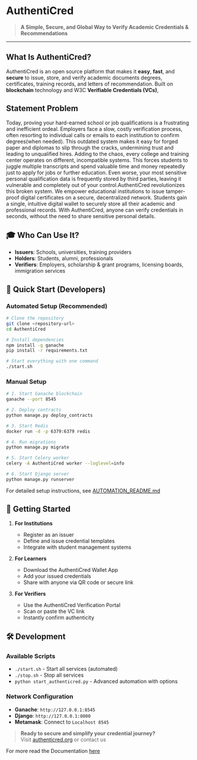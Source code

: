 # AuthentiCred

> **A Simple, Secure, and Global Way to Verify Academic Credentials & Recommendations**

---

##  What Is AuthentiCred?

AuthentiCred is an open source platform that makes it **easy**, **fast**, and **secure** to issue, store, and verify academic documents degrees, certificates, training records, and letters of recommendation. Built on **blockchain** technology and W3C **Verifiable Credentials (VCs)**, 

## Statement Problem

Today, proving your hard-earned school or job qualifications is a frustrating and inefficient ordeal. Employers face a slow, costly verification process, often resorting to individual calls or emails to each institution to confirm degrees(when needed). This outdated system makes it easy for forged paper and diplomas to slip through the cracks, undermining trust and leading to unqualified hires.
Adding to the chaos, every college and training center operates on different, incompatible systems. This forces students to juggle multiple transcripts and spend valuable time and money repeatedly just to apply for jobs or further education. Even worse, your most sensitive personal qualification data is frequently stored by third parties, leaving it vulnerable and completely out of your control.AuthentiCred revolutionizes this broken system. We empower educational institutions to issue tamper-proof digital certificates on a secure, decentralized network. Students gain a single, intuitive digital wallet to securely store all their academic and professional records. With AuthentiCred, anyone can verify credentials in seconds, without the need to share sensitive personal details.


## 🎓 Who Can Use It?

- **Issuers**: Schools, universities, training providers  
- **Holders**: Students, alumni, professionals  
- **Verifiers**: Employers, scholarship & grant programs, licensing boards, immigration services  


## 🚀 Quick Start (Developers)

### **Automated Setup (Recommended)**
```bash
# Clone the repository
git clone <repository-url>
cd AuthentiCred

# Install dependencies
npm install -g ganache
pip install -r requirements.txt

# Start everything with one command
./start.sh
```

### **Manual Setup**
```bash
# 1. Start Ganache blockchain
ganache --port 8545

# 2. Deploy contracts
python manage.py deploy_contracts

# 3. Start Redis
docker run -d -p 6379:6379 redis

# 4. Run migrations
python manage.py migrate

# 5. Start Celery worker
celery -A AuthentiCred worker --loglevel=info

# 6. Start Django server
python manage.py runserver
```

For detailed setup instructions, see [AUTOMATION_README.md](AUTOMATION_README.md)

## 📖 Getting Started

1. **For Institutions**  
   - Register as an issuer  
   - Define and issue credential templates  
   - Integrate with student management systems  

2. **For Learners**  
   - Download the AuthentiCred Wallet App  
   - Add your issued credentials  
   - Share with anyone via QR code or secure link  

3. **For Verifiers**  
   - Use the AuthentiCred Verification Portal  
   - Scan or paste the VC link  
   - Instantly confirm authenticity  

## 🛠️ Development

### **Available Scripts**
- `./start.sh` - Start all services (automated)
- `./stop.sh` - Stop all services
- `python start_authenticred.py` - Advanced automation with options

### **Network Configuration**
- **Ganache**: `http://127.0.0.1:8545`
- **Django**: `http://127.0.0.1:8000`
- **Metamask**: Connect to `Localhost 8545`

> **Ready to secure and simplify your credential journey?**  
> Visit [authenticred.org]() or contact us 

For more read the Documentation [here](docs/documentation.md)
